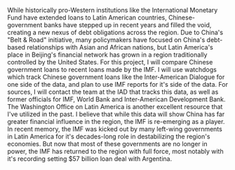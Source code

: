While historically pro-Western institutions like the International Monetary Fund have extended loans to Latin American countries, 
Chinese-government banks have stepped up in recent years and filled the void, creating a new nexus of debt obligations across the region. 
Due to China's "Belt & Road" initiative, many policymakers have focused on China's debt-based relationships with Asian and African nations,
but Latin America's place in Beijing's financial network has grown in a region traditionally controlled by the United States. For this project, 
I will compare Chinese government loans to recent loans made by the IMF. I will use watchdogs which track Chinese government loans like the 
Inter-American Dialogue for one side of the data, and plan to use IMF reports for it's side of the data. For sources, I will contact the team at 
the IAD that tracks this data, as well as former officials for IMF, World Bank and Inter-American Development Bank. The Washington Office on 
Latin America is another excellent resource that I've utilized in the past. I believe that while this data will show China has far greater financial 
influence in the region, the IMF is re-emerging as a player. In recent memory, the IMF was kicked out by many left-wing governments in Latin 
America for it's decades-long role in destabilizing the region's economies. But now that most of these governments are no longer in power, the 
IMF has returned to the region with full force, most notably with it's recording setting $57 billion loan deal with Argentina. 

